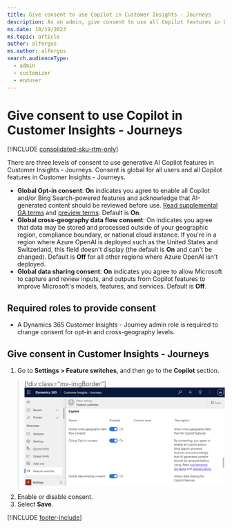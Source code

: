 ```yaml
---
title: Give consent to use Copilot in Customer Insights - Journeys
description: As an admin, give consent to use all Copilot features in Dynamics 365 Customer Insights - Journeys.
ms.date: 10/19/2023
ms.topic: article
author: alfergus
ms.author: alfergus
search.audienceType: 
  - admin
  - customizer
  - enduser
---
```


# Give consent to use Copilot in Customer Insights - Journeys

[!INCLUDE [consolidated-sku-rtm-only](./includes/consolidated-sku-rtm-only.md)]

There are three levels of consent to use generative AI Copilot features in Customer Insights - Journeys. Consent is global for all users and all Copilot features in Customer Insights - Journeys.
- **Global Opt-in consent**: **On** indicates you agree to enable all Copilot and/or Bing Search-powered features and acknowledge that AI-generated content should be reviewed before use. [Read supplemental GA terms](https://dynamics.microsoft.com/en-us/legaldocs/supp-azure-openai-features) and [preview terms](https://dynamics.microsoft.com/en-us/legaldocs/supp-dynamics365-preview). Default is **On**.
- **Global cross-geography data flow consent**: On indicates you agree that data may be stored and processed outside of your geographic region, compliance boundary, or national cloud instance. If you're in a region where Azure OpenAI is deployed such as the United States and Switzerland, this field doesn't display (the default is **On** and can't be changed). Default is **Off** for all other regions where Azure OpenAI isn't deployed.
- **Global data sharing consent**: **On** indicates you agree to allow Microsoft to capture and review inputs, and outputs from Copilot features to improve Microsoft's models, features, and services. Default is **Off**.

## Required roles to provide consent

- A Dynamics 365 Customer Insights - Journey admin role is required to change consent for opt-in and cross-geography levels.

## Give consent in Customer Insights - Journeys

1. Go to **Settings > Feature switches**, and then go to the **Copilot** section.

> [!div class="mx-imgBorder"]
> ![Enable/Disable copilot functionality](media/copilot-consent-options.png "Enable/Disable copilot functionality")

2. Enable or disable consent.
3. Select **Save**.

[!INCLUDE [footer-include](includes/footer-banner.md)]